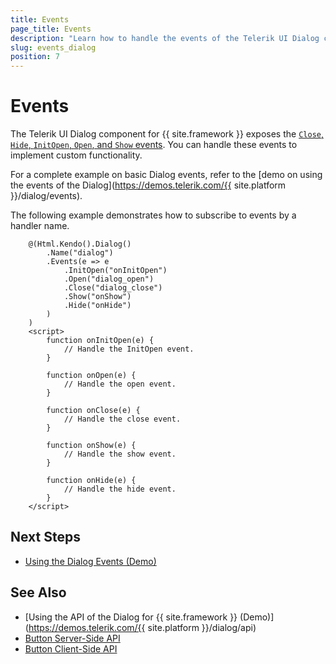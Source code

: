 ```yaml
---
title: Events
page_title: Events
description: "Learn how to handle the events of the Telerik UI Dialog component for {{ site.framework }}."
slug: events_dialog
position: 7
---
```


# Events

The Telerik UI Dialog component for {{ site.framework }} exposes the [`Close`, `Hide`, `InitOpen`, `Open`, and `Show` events](/api/kendo.mvc.ui.fluent/dialogeventbuilder). You can handle these events to implement custom functionality.

For a complete example on basic Dialog events, refer to the [demo on using the events of the Dialog](https://demos.telerik.com/{{ site.platform }}/dialog/events).

The following example demonstrates how to subscribe to events by a handler name.

```HtmlHelper
    @(Html.Kendo().Dialog()
        .Name("dialog")
        .Events(e => e
            .InitOpen("onInitOpen")
            .Open("dialog_open")
            .Close("dialog_close")
            .Show("onShow")
            .Hide("onHide")
        )
    )
    <script>
        function onInitOpen(e) {
            // Handle the InitOpen event.
        }

        function onOpen(e) {
            // Handle the open event.
        }

        function onClose(e) {
            // Handle the close event.
        }

        function onShow(e) {
            // Handle the show event.
        }

        function onHide(e) {
            // Handle the hide event.
        }
    </script>
```

## Next Steps

* [Using the Dialog Events (Demo)](https://demos.telerik.com/aspnet-core/dialog/events)

## See Also

* [Using the API of the Dialog for {{ site.framework }} (Demo)](https://demos.telerik.com/{{ site.platform }}/dialog/api)
* [Button Server-Side API](/api/dialog)
* [Button Client-Side API](https://docs.telerik.com/kendo-ui/api/javascript/ui/dialog)
